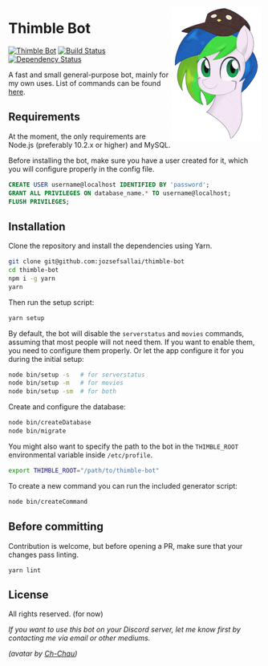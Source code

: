 <img src="assets/avatar.png" align="right" width="180px"> <h1>Thimble Bot</h1>

[![Thimble Bot](https://img.shields.io/badge/thimble-bot-blue.svg)](https://thimblebot.xyz)
[![Build Status](https://travis-ci.org/jozsefsallai/thimble-bot.svg?branch=master)](https://travis-ci.org/jozsefsallai/thimble-bot)
[![Dependency Status](https://david-dm.org/jozsefsallai/thimble-bot.svg)](https://david-dm.org/jozsefsallai/thimble-bot)

A fast and small general-purpose bot, mainly for my own uses. List of commands can be found [here](https://thimblebot.xyz/commands).

## Requirements

At the moment, the only requirements are Node.js (preferably 10.2.x or higher) and MySQL.

Before installing the bot, make sure you have a user created for it, which you will configure properly in the config file.

```sql
CREATE USER username@localhost IDENTIFIED BY 'password';
GRANT ALL PRIVILEGES ON database_name.* TO username@localhost;
FLUSH PRIVILEGES;
```

## Installation

Clone the repository and install the dependencies using Yarn.

```sh
git clone git@github.com:jozsefsallai/thimble-bot
cd thimble-bot
npm i -g yarn
yarn
```

Then run the setup script:

```sh
yarn setup
```

By default, the bot will disable the `serverstatus` and `movies` commands, assuming that most people will not need them. If you want to enable them, you need to configure them properly. Or let the app configure it for you during the initial setup:

```sh
node bin/setup -s   # for serverstatus
node bin/setup -m   # for movies
node bin/setup -sm  # for both
```

Create and configure the database:

```sh
node bin/createDatabase
node bin/migrate
```

You might also want to specify the path to the bot in the `THIMBLE_ROOT` environmental variable inside `/etc/profile`.
```sh
export THIMBLE_ROOT="/path/to/thimble-bot"
```

To create a new command you can run the included generator script:

```sh
node bin/createCommand
```

## Before committing

Contribution is welcome, but before opening a PR, make sure that your changes pass linting.

```
yarn lint
```

## License

All rights reserved. (for now)

*If you want to use this bot on your Discord server, let me know first by contacting me via email or other mediums.*

*(avatar by [Ch-Chau](https://www.deviantart.com/ch-chau/))*
